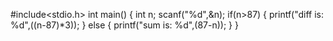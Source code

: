  #include<stdio.h>
 int main()
 {
     int n;
     scanf("%d",&n);
     if(n>87)
     {
         printf("diff is: %d",((n-87)*3));
     }
     else
     {
         printf("sum is: %d",(87-n));
     }
 }
